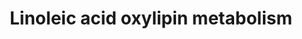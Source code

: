 ---
annotations:
- type: Pathway Ontology
  value: lipid metabolic pathway
- type: Pathway Ontology
  value: classic metabolic pathway
authors:
- Lcayer
- Eweitz
description: Linoleic acid (LA) oxylipin metabolism
last-edited: 2021-11-17
organisms:
- Homo sapiens
redirect_from:
- /index.php/Pathway:WP5137
- /instance/WP5137
schema-jsonld:
- '@context': https://schema.org/
  '@id': https://wikipathways.github.io/pathways/WP5137.html
  '@type': Dataset
  creator:
    '@type': Organization
    name: WikiPathways
  description: Linoleic acid (LA) oxylipin metabolism
  keywords:
  - 13-HpODE
  - 12,13-DiHOME
  - ALOX15
  - 13-HODE
  - ALOX5
  - 9,12,13-TriHOME
  - 9-OxoODE
  - sEH
  - 9,10-DiHOME
  - Linoleic acid
  - 9(10)-EpOME
  - 13-OxoODE
  - 12(13)-EpOME
  - cytochrome P450
  - 9,10,13-TriHOME
  - 9-HpODE
  - 9-HODE
  license: CC0
  name: Linoleic acid oxylipin metabolism
seo: CreativeWork
title: Linoleic acid oxylipin metabolism
wpid: WP5137
---
